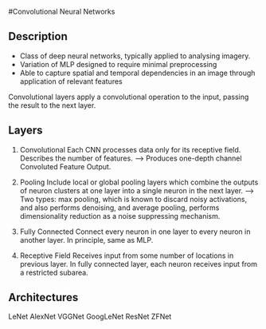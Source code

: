 #Convolutional Neural Networks

## Description
- Class of deep neural networks, typically applied to analysing imagery.
- Variation of MLP designed to require minimal preprocessing
- Able to capture spatial and temporal dependencies in an image through application of relevant features

Convolutional layers apply a convolutional operation to the input, passing the result
to the next layer.

## Layers
1. Convolutional
Each CNN processes data only for its receptive field. Describes the number of features.
--> Produces one-depth channel Convoluted Feature Output.

2. Pooling
Include local or global pooling layers which combine the outputs of neuron clusters
at one layer into a single neuron in the next layer.
--> Two types: max pooling, which is known to discard noisy activations, and also performs denoising, and average pooling, performs dimensionality reduction as a noise suppressing mechanism.

3. Fully Connected
Connect every neuron in one layer to every neuron in another layer.
In principle, same as MLP.

4. Receptive Field
Receives input from some number of locations in previous layer. In fully connected layer, each neuron receives input from a restricted subarea.

## Architectures
LeNet
AlexNet
VGGNet
GoogLeNet
ResNet
ZFNet
